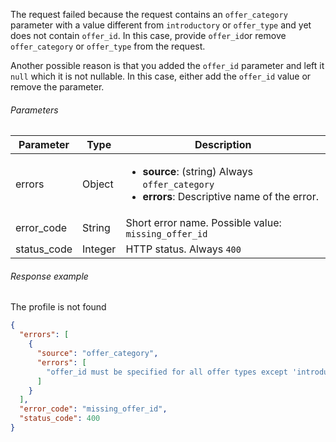 <!--- MissingOfferID.md --->

The request failed because the request contains an `offer_category` parameter with a value different from `introductory` or `offer_type` and yet does not contain `offer_id`. In this case, provide `offer_id`or remove `offer_category` or `offer_type` from the request.

Another possible reason is that you added the `offer_id` parameter and left it `null` which it is not nullable. In this case, either add the `offer_id` value or remove the parameter.

###### Parameters

| Parameter   | Type    | Description                                                  |
| ----------- | ------- | ------------------------------------------------------------ |
| errors      | Object  | <ul><li> **source**: (string) Always `offer_category`</li><li> **errors**: Descriptive name of the error. </li></ul> |
| error_code  | String  | Short error name. Possible value: `missing_offer_id`         |
| status_code | Integer | HTTP status. Always `400`                                    |

###### Response example

The profile is not found

```json
{
  "errors": [
    {
      "source": "offer_category",
      "errors": [
        "offer_id must be specified for all offer types except 'introductory'."
      ]
    }
  ],
  "error_code": "missing_offer_id",
  "status_code": 400
}
```

 





